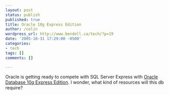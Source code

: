 ```yaml
---
layout: post
status: publish
published: true
title: Oracle 10g Express Edition
author: /colin
wordpress_url: http://www.bendell.ca/tech/?p=19
date: '2005-10-31 17:29:00 -0500'
categories:
- tech
tags: []
comments: []

---
```

Oracle is getting ready to compete with SQL Server Express with [Oracle Database 10*g* Express Edition](http://www.oracle.com/technology/products/database/xe/index.html). I wonder, what kind of resources will this db require?
